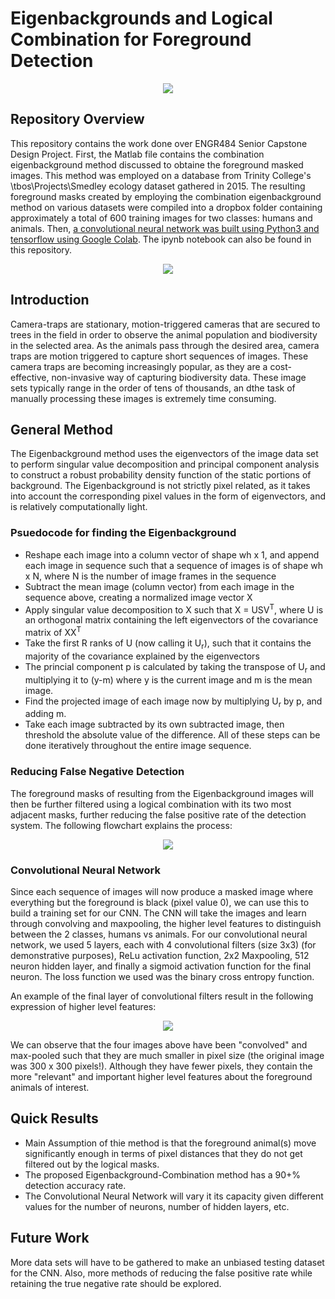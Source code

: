 # Eigenbackgrounds and Logical Combination for Foreground Detection

<p align="center">
<img src = "https://specials-images.forbesimg.com/imageserve/559ebf67e4b05c2c3431c7a4/300x300.jpg?fit=scale&background=000000">
</p>

## Repository Overview 
This repository contains the work done over ENGR484 Senior Capstone Design Project. 
First, the Matlab file contains the combination eigenbackground method discussed to obtaine the foreground masked images.
This method was employed on a database from Trinity College's \\tbos\Projects\Smedley ecology dataset gathered in 2015.
The resulting foreground masks created by employing the combination eigenbackground method on various datasets were compiled
into a dropbox folder containing approximately a total of 600 training images for two classes: humans and animals.
Then, [a convolutional neural network was built using Python3 and tensorflow using Google Colab](https://colab.research.google.com/drive/13pHC50V5ietsx0x2DosXU-xHjHvAkKtR). The ipynb notebook can also be
found in this repository.

<p align = "center">
<img src = "https://user-images.githubusercontent.com/49466466/61164493-a2defc00-a550-11e9-9912-24eef1c71e2c.jpg">
<p>

## Introduction
Camera-traps are stationary, motion-triggered cameras that are secured to trees in the field in order to observe the animal population and biodiversity in the selected area. As the animals pass through the desired area, camera traps are motion triggered to capture short sequences of images. These camera traps are becoming increasingly popular, as they are a cost-effective, non-invasive way of capturing biodiversity data. These image sets typically range in the order of tens of thousands, an dthe task of manually processing these images is extremely time consuming. 

## General Method
The Eigenbackground method uses the eigenvectors of the image data set to perform singular value decomposition and principal component analysis to construct a robust probability density function of the static portions of background. The Eigenbackground is not strictly pixel related, as it takes into account the corresponding pixel values in the form of eigenvectors, and is relatively computationally light. 

### Psuedocode for finding the Eigenbackground

- Reshape each image into a column vector of shape wh x 1, and append each image in sequence such that a sequence of images is of shape wh x N, where N is the number of image frames in the sequence
- Subtract the mean image (column vector) from each image in the sequence above, creating a normalized image vector X
- Apply singular value decomposition to X such that X = USV<sup>T</sup>, where U is an orthogonal matrix containing the left eigenvectors of the covariance matrix of XX<sup>T</sup>
- Take the first R ranks of U (now calling it U<sub>r</sub>), such that it contains the majority of the covariance explained by the eigenvectors
- The princial component p is calculated by taking the transpose of U<sub>r</sub> and multiplying it to (y-m) where y is the current image and m is the mean image.
- Find the projected image of each image now by multiplying U<sub>r</sub> by p, and adding m.
- Take each image subtracted by its own subtracted image, then threshold the absolute value of the difference.
All of these steps can be done iteratively throughout the entire image sequence.

### Reducing False Negative Detection

The foreground masks of resulting from the Eigenbackground images will then be further filtered using a logical combination with its two most adjacent masks, further reducing the false positive rate of the detection system. The following flowchart explains the process:

<p align="center">
<img src = "https://user-images.githubusercontent.com/49466466/61576394-9b9d8c80-ab14-11e9-816f-6179690d48fe.png">
</p>

### Convolutional Neural Network

Since each sequence of images will now produce a masked image where everything but the foreground is black (pixel value 0), we can use this to build a training set for our CNN. The CNN will take the images and learn through convolving and maxpooling, the higher level features to distinguish between the 2 classes, humans vs animals. For our convolutional neural network, we used 5 layers, each with 4 convolutional filters (size 3x3) (for demonstrative purposes), ReLu activation function, 2x2 Maxpooling, 512 neuron hidden layer, and finally a sigmoid activation function for the final neuron. The loss function we used was the binary cross entropy function. 

An example of the final layer of convolutional filters result in the following expression of higher level features:

<p align="center">
<img src = "https://user-images.githubusercontent.com/49466466/61576476-79f0d500-ab15-11e9-90c3-ae9a935a94ce.png">
</p>

We can observe that the four images above have been "convolved" and max-pooled such that they are much smaller in pixel size (the original image was 300 x 300 pixels!). Although they have fewer pixels, they contain the more "relevant" and important higher level features about the foreground animals of interest.

## Quick Results
* Main Assumption of thie method is that the foreground animal(s) move significantly enough in terms of pixel distances that they do not get filtered out by the logical masks.
* The proposed Eigenbackground-Combination method has a 90+% detection accuracy rate. 
* The Convolutional Neural Network will vary it its capacity given different values for the number of neurons, number of hidden layers, etc.

## Future Work
More data sets will have to be gathered to make an unbiased testing dataset for the CNN. Also, more methods of reducing the false positive rate while retaining the true negative rate should be explored. 
